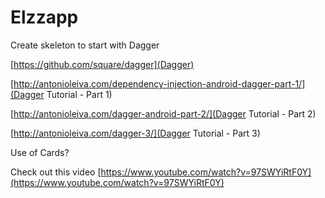 Elzzapp
=======

Create skeleton to start with Dagger

[https://github.com/square/dagger](Dagger)

[http://antonioleiva.com/dependency-injection-android-dagger-part-1/](Dagger Tutorial - Part 1)

[http://antonioleiva.com/dagger-android-part-2/](Dagger Tutorial - Part 2)

[http://antonioleiva.com/dagger-3/](Dagger Tutorial - Part 3)

Use of Cards?

Check out this video [https://www.youtube.com/watch?v=97SWYiRtF0Y](https://www.youtube.com/watch?v=97SWYiRtF0Y)

